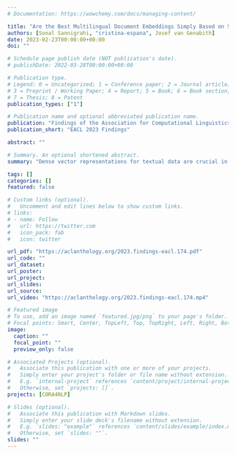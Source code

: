 ```yaml
---
# Documentation: https://wowchemy.com/docs/managing-content/

title: "Are the Best Multilingual Document Embeddings Simply Based on Sentence Embeddings?"
authors: [Sonal Sannigrahi, "cristina-espana", Josef van Genabith]
date: 2023-02-23T00:00:00+00:00
doi: ""

# Schedule page publish date (NOT publication's date).
# publishDate: 2022-03-28T00:00:00+00:00

# Publication type.
# Legend: 0 = Uncategorized; 1 = Conference paper; 2 = Journal article;
# 3 = Preprint / Working Paper; 4 = Report; 5 = Book; 6 = Book section;
# 7 = Thesis; 8 = Patent
publication_types: ["1"]

# Publication name and optional abbreviated publication name.
publication: "Findings of the Association for Computational Linguistics: EACL 2023"
publication_short: "EACL 2023 Findings"

abstract: ""

# Summary. An optional shortened abstract.
summary: "Dense vector representations for textual data are crucial in modern NLP. Word embeddings and sentence embeddings estimated from raw texts are key in achieving state-of-the-art resultsin various tasks requiring semantic understanding. However, obtaining embeddings at the document level is challenging due to computational requirements and lack of appropriate data. Instead, most approaches fall back on computing document embeddings based on sentence representations. Although there exist architectures and models to encode documents fully, they are in general limited to English and few other high-resourced languages. In this work, we provide a systematic comparison of methods to produce document-level representations from sentences based on LASER, LaBSE, and Sentence BERT pre-trained multilingual models. We compare input token number truncation, sentence averaging as well as some simple windowing and in some cases new augmented and learnable approaches, on 3 multi- and cross-lingual tasks in 8 languages belonging to 3 different language families. Our task-based extrinsic evaluations show that, independently of the language, a clever combination of sentence embeddings is usually better than encoding the full document as a single unit, even when this is possible. We demonstrate that while a simple sentence average results in a strong baseline for classification tasks, more complex combinations are necessary for semantic tasks."

tags: []
categories: []
featured: false

# Custom links (optional).
#   Uncomment and edit lines below to show custom links.
# links:
# - name: Follow
#   url: https://twitter.com
#   icon_pack: fab
#   icon: twitter

url_pdf: "https://aclanthology.org/2023.findings-eacl.174.pdf"
url_code: ""
url_dataset:
url_poster:
url_project:
url_slides:
url_source:
url_video: "https://aclanthology.org/2023.findings-eacl.174.mp4"

# Featured image
# To use, add an image named `featured.jpg/png` to your page's folder. 
# Focal points: Smart, Center, TopLeft, Top, TopRight, Left, Right, BottomLeft, Bottom, BottomRight.
image:
  caption: ""
  focal_point: ""
  preview_only: false

# Associated Projects (optional).
#   Associate this publication with one or more of your projects.
#   Simply enter your project's folder or file name without extension.
#   E.g. `internal-project` references `content/project/internal-project/index.md`.
#   Otherwise, set `projects: []`.
projects: [CORA4NLP]

# Slides (optional).
#   Associate this publication with Markdown slides.
#   Simply enter your slide deck's filename without extension.
#   E.g. `slides: "example"` references `content/slides/example/index.md`.
#   Otherwise, set `slides: ""`.
slides: ""
---
```

